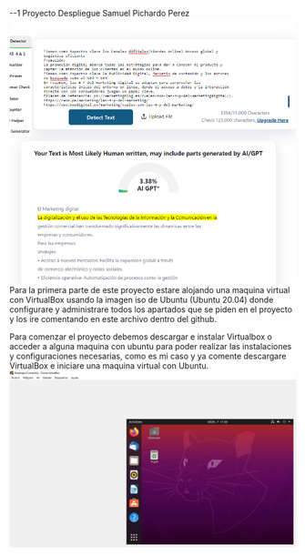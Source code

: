 --1 Proyecto Despliegue Samuel Pichardo Perez 
![ubuntu](imagenes/prueba.PNG) 
Para la primera parte de este proyecto estare alojando una maquina virtual con VirtualBox usando la imagen iso de Ubuntu (Ubuntu 20.04) donde configurare y administrare todos los apartados que se piden en el proyecto y los ire comentando en este archivo dentro del github.

Para comenzar el proyecto debemos descargar e instalar Virtualbox o acceder a alguna maquina con ubuntu para poder realizar las instalaciones y configuraciones necesarias, como es mi caso y ya comente descargare VirtualBox e iniciare una maquina virtual con Ubuntu.
![ubuntu](imagenes/1.png) 
